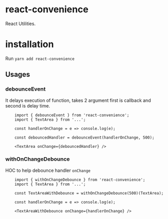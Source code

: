 # react-convenience

React Utilities.

# installation

Run `yarn add react-convenience`

## Usages

### debounceEvent

It delays execution of function, takes 2 argument first is callback and second is delay time.

```
    import { debounceEvent } from 'react-convenience';
    import { TextArea } from '...';

    const handlerOnChange = e => console.log(e);

    const debouncedHandler = debounceEvent(handlerOnChange, 500);

    <TextArea onChange={debouncedHandler} />

```

### withOnChangeDebounce

HOC to help debounce handler `onChange`

```
    import { withOnChangeDebounce } from 'react-convenience';
    import { TextArea } from '...';

    const TextAreaWithDebounce = withOnChangeDebounce(500)(TextArea);

    const handlerOnChange = e => console.log(e);

    <TextAreaWithDebounce onChange={handlerOnChange} />

```
